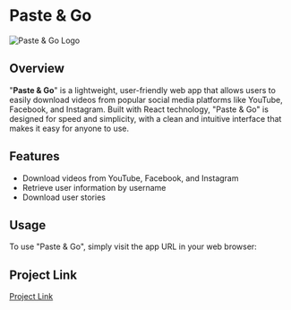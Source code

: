 # Paste & Go

![Paste & Go Logo](http://pasteandgo.surge.sh/static/media/logo2.fb9cd7efc13130e8a89b.png)

## Overview

"**Paste & Go**" is a lightweight, user-friendly web app that allows users to easily download videos from popular social media platforms like YouTube, Facebook, and Instagram. Built with React technology, "Paste & Go" is designed for speed and simplicity, with a clean and intuitive interface that makes it easy for anyone to use.

## Features

- Download videos from YouTube, Facebook, and Instagram
- Retrieve user information by username
- Download user stories

## Usage

To use "Paste & Go", simply visit the app URL in your web browser:

## Project Link
[Project Link](https://paste-and-go.web.app/#/)
